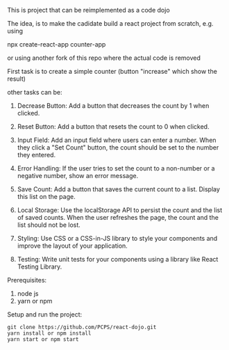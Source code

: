 This is project that can be reimplemented as a code dojo 

The idea, is to make the cadidate build a react project from scratch, e.g. using 

npx create-react-app counter-app 

or using another fork of this repo where the actual code is removed

First task is to create a simple counter (button "increase" which show the result)

other tasks can be:

1. Decrease Button: Add a button that decreases the count by 1 when clicked.

2. Reset Button: Add a button that resets the count to 0 when clicked.

3. Input Field: Add an input field where users can enter a number. When they click a "Set Count" button, the count should be set to the number they entered.

4. Error Handling: If the user tries to set the count to a non-number or a negative number, show an error message.

5. Save Count: Add a button that saves the current count to a list. Display this list on the page.

6. Local Storage: Use the localStorage API to persist the count and the list of saved counts. When the user refreshes the page, the count and the list should not be lost.

7. Styling: Use CSS or a CSS-in-JS library to style your components and improve the layout of your application.

8. Testing: Write unit tests for your components using a library like React Testing Library.

Prerequisites:
1. node js
2. yarn or npm

Setup and run the project:

```
git clone https://github.com/PCPS/react-dojo.git
yarn install or npm install
yarn start or npm start
```
